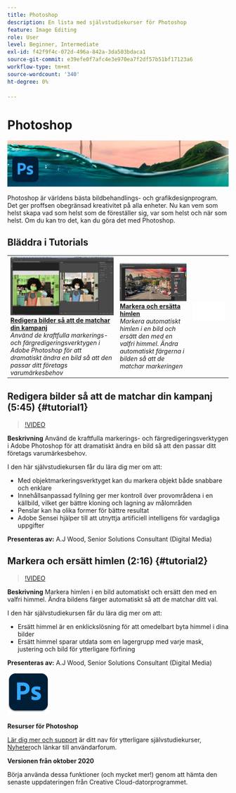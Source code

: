 ```yaml
---
title: Photoshop
description: En lista med självstudiekurser för Photoshop
feature: Image Editing
role: User
level: Beginner, Intermediate
exl-id: f42f9f4c-072d-496a-842a-3da503bdaca1
source-git-commit: e39efe0f7afc4e3e970ea7f2df57b51bf17123a6
workflow-type: tm+mt
source-wordcount: '340'
ht-degree: 0%

---
```


# Photoshop

![Bild för självstudiekurs](../assets/Photoshop.jpg)

Photoshop är världens bästa bildbehandlings- och grafikdesignprogram. Det ger proffsen obegränsad kreativitet på alla enheter. Nu kan vem som helst skapa vad som helst som de föreställer sig, var som helst och när som helst. Om du kan tro det, kan du göra det med Photoshop.

## Bläddra i Tutorials

<table style="table-layout:fixed">
<tr>
 <td>
   <a href="photoshop.md#tutorial1">
      <img alt="Redigera bilder så att de matchar din kampanj" src="../assets/PS_ObjectSelect_ContentAware_wood.jpg" />
   </a>
    <div>
   <a href="photoshop.md#tutorial1"><strong>Redigera bilder så att de matchar din kampanj</strong></a>
    </div>
    <em>Använd de kraftfulla markerings- och färgredigeringsverktygen i Adobe Photoshop för att dramatiskt ändra en bild så att den passar ditt företags varumärkesbehov</em>
    <br>
  </td>
  <td>
    <a href="photoshop.md#tutorial2">
        <img alt="Markera och ersätta himlen" src="../assets/PS_Sky_Replace_wood.jpg" />
    </a>
    <div>
    <a href="photoshop.md#tutorial2"><strong>Markera och ersätta himlen</strong></a>
    </div>
    <em>Markera automatiskt himlen i en bild och ersätt den med en valfri himmel. Ändra automatiskt färgerna i bilden så att de matchar markeringen</em>
    <br>
  </td>
  <td>
    <img alt="Avgränsare" src="../assets/Whitespacer.png" />
    <div>
    <br>
  </td>
</tr>
</table>

## Redigera bilder så att de matchar din kampanj (5:45) {#tutorial1}

>[!VIDEO](https://video.tv.adobe.com/v/326950?hidetitle=true)

**Beskrivning**
Använd de kraftfulla markerings- och färgredigeringsverktygen i Adobe Photoshop för att dramatiskt ändra en bild så att den passar ditt företags varumärkesbehov.

I den här självstudiekursen får du lära dig mer om att:
* Med objektmarkeringsverktyget kan du markera objekt både snabbare och enklare
* Innehållsanpassad fyllning ger mer kontroll över provområdena i en källbild, vilket ger bättre kloning och lagning av målområden
* Penslar kan ha olika former för bättre resultat
* Adobe Sensei hjälper till att utnyttja artificiell intelligens för vardagliga uppgifter

**Presenteras av:**
A.J Wood, Senior Solutions Consultant (Digital Media)

## Markera och ersätt himlen (2:16) {#tutorial2}

>[!VIDEO](https://video.tv.adobe.com/v/326953?hidetitle=true)

**Beskrivning**
Markera himlen i en bild automatiskt och ersätt den med en valfri himmel. Ändra bildens färger automatiskt så att de matchar ditt val.

I den här självstudiekursen får du lära dig mer om att:
* Ersätt himmel är en enklickslösning för att omedelbart byta himmel i dina bilder
* Ersätt himmel sparar utdata som en lagergrupp med varje mask, justering och bild för ytterligare förfining


**Presenteras av:**
A.J Wood, Senior Solutions Consultant (Digital Media)

![Photoshop-logotyp](../assets/ps_appicon_96.png)

**Resurser för Photoshop**

[Lär dig mer och support](https://helpx.adobe.com/support/photoshop.html) är ditt nav för ytterligare självstudiekurser, [Nyheter](https://helpx.adobe.com/photoshop/using/whats-new.html)och länkar till användarforum.

**Versionen från oktober 2020**

Börja använda dessa funktioner (och mycket mer!) genom att hämta den senaste uppdateringen från Creative Cloud-datorprogrammet.
